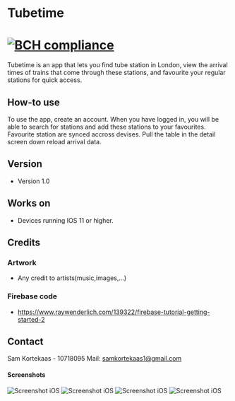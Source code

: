 # Tubetime

[![BCH compliance](https://bettercodehub.com/edge/badge/skrtks/TRANSIT?branch=master)](https://bettercodehub.com/)
======
Tubetime is an app that lets you find tube station in London, view the arrival times of trains that come through these stations, and favourite your regular stations for quick access.

## How-to use
To use the app, create an account. When you have logged in, you will be able to search for stations and add these stations to your favourites. Favourite station are synced accross devises. Pull the table in the detail screen down reload arrival data.

## Version 
* Version 1.0

## Works on
* Devices running IOS 11 or higher.

## Credits
### Artwork
* Any credit to artists(music,images,...)

### Firebase code
* https://www.raywenderlich.com/139322/firebase-tutorial-getting-started-2

## Contact

Sam Kortekaas - 10718095
Mail: samkortekaas1@gmail.com

#### Screenshots

![Screenshot iOS](ScreenShots/LoginScreen.png)
![Screenshot iOS](ScreenShots/FindStation.png)
![Screenshot iOS](ScreenShots/SearchResults.png)
![Screenshot iOS](ScreenShots/DetailScreen.png)
